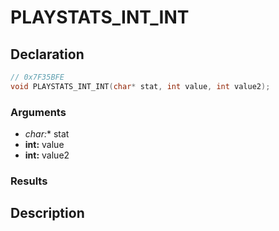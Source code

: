 # PLAYSTATS_INT_INT

## Declaration
```cpp
// 0x7F35BFE
void PLAYSTATS_INT_INT(char* stat, int value, int value2);
```

### Arguments
- **char*:** stat
- **int:** value
- **int:** value2

### Results

## Description
